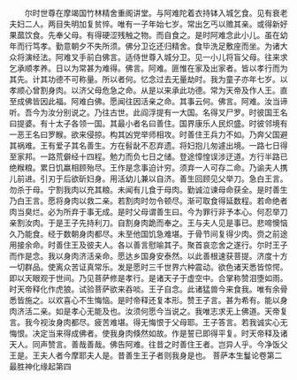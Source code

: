 <!-- { "loadSidebar": true } -->
　　尔时世尊在摩竭国竹林精舍重阁讲堂。与阿难陀着衣持钵入城乞食。见有衰老夫妇二人。两目失明加复贫悴。唯有一子年始七岁。常出乞丐以赡其亲。或得新好果蓏饮食。先奉父母。有得硬涩残触之物。而自食之。是时阿难念此小儿。虽在幼年而行笃孝。勤意朝夕不失所须。佛分卫讫还归精舍。食毕洗足敷座而坐。为诸大众将演经法。阿难叉手前白佛言。适侍世尊入城分卫。见一小儿将盲父母。往来求乞承顺孝养。日以为常甚为难得。佛言。阿难。匪惟在家及出家者。皆以孝行而为其先。计其功德不可称量。所以者何。忆念过去无量劫时。我为童子亦年七岁。以孝顺心曾割身肉。以济父母危急之命。从是以来承此功德。常为天帝及作人王。直至成佛皆因此福。阿难白佛。愿闻往因活亲之命。其事云何。佛言。阿难。汝当谛听。吾今为汝分别说之。乃往古世。此阎浮提有一大国。名得叉尸罗。时彼国王名曰提婆。有十太子各领一国。其最小者名曰善住。国界康乐人民炽盛。时彼邻境有一恶王名曰罗睺。欲来侵掠。构其凶党举师相攻。时善住王兵力不如。乃奔父国避其祸难。王有爱子其名善生。方在髫龀不忍弃遗。将妇抱儿匆遽出境。一路七日得至家邦。一路荒僻经十四程。勉力而负七日之储。登途慞惶误涉迂道。方行半路已绝糇粮。累日饥羸相顾殆尽。王作是念事迫计穷。须弃一人可存二命。乃谕夫人携儿前进。引刃于后欲斫妇身。用活幼儿兼以自济。善生回顾见父举刀。急白王言。勿杀于母。宁割我肉以充其粮。未闻有儿食于母肉。勤诚泣谏母命获全。是时善生乃白王言。愿将身肉以救二亲。若割肉时勿令顿尽。渐可取食得延数程。若命绝者肉当臭烂。必为所弃于事无成。是时父母谓善生曰。今为罪行非予本心。何忍举刀亲割汝肉。于是王子先持利刀。自割身肉跪而奉之。王与夫人见是事已。悲啼懊恼久乃能食。经于数朝身肉都尽。未至他国饥急难堪。于骨节间复得少肉。赍之前途用接余命。时善住王及彼夫人。各以善言慰喻其子。聚首哀恋舍之遂行。尔时王子而作是念。我以身肉济活亲命。愿达乡国身安泰然。以此善根速获菩提。济度十方一切群品。使离众苦证真常乐。发是愿时三千世界六种震动。欲色诸天悉皆惊愕。即以天眼观于世间。乃见菩萨修是孝行。是诸天子于虚空中。合掌称赞泪堕如雨。时天帝释化作虎狼。试验菩萨欲来吞啖。王子自念。此诸猛兽今来食我。唯有余骨悉皆施之。以欢喜心不生悔恼。是时帝释还复本形。赞王子言。甚为希有。能以身肉济活二亲。如是孝心无能及也。汝须何愿今当说之。我唯志求无上佛道。天帝复言。我今视汝身肉都尽。疲苦难堪。得无悔恨于父母耶。王子答言。若我诚实心无悔恨。决定当来得成佛者。使我身肉倏然如故。作是誓已即得平复。时天帝释及诸天人。同声赞言。善哉善哉。佛告阿难。往昔之时善住王者。岂异人乎。今净饭父王是。王夫人者今摩耶夫人是。昔善生王子者则我身是也。
菩萨本生鬘论卷第二
最胜神化缘起第四
